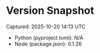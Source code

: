 # Version Snapshot

Captured: 2025-10-20 14:13 UTC

- Python (pyproject.toml): N/A
- Node (package.json):    0.1.26

